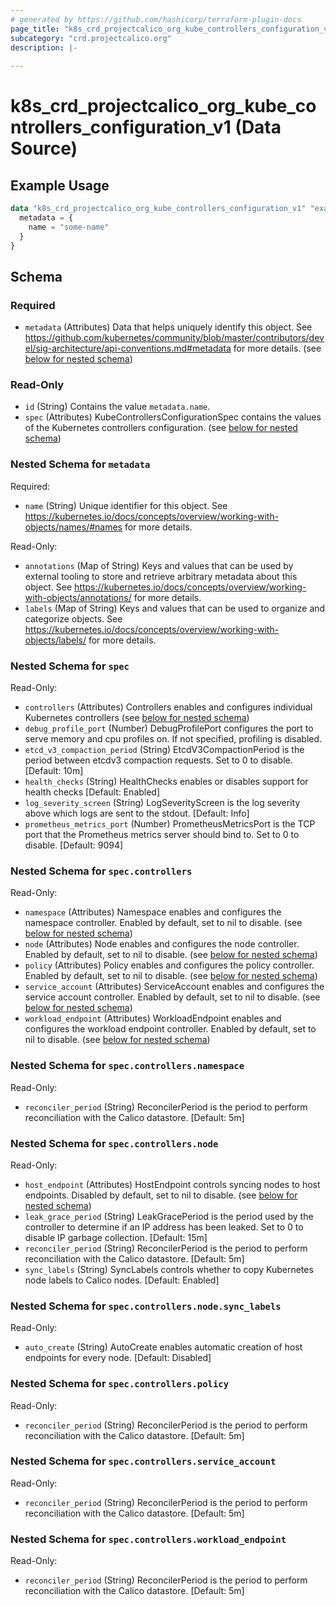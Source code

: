 ```yaml
---
# generated by https://github.com/hashicorp/terraform-plugin-docs
page_title: "k8s_crd_projectcalico_org_kube_controllers_configuration_v1 Data Source - terraform-provider-k8s"
subcategory: "crd.projectcalico.org"
description: |-
  
---
```


# k8s_crd_projectcalico_org_kube_controllers_configuration_v1 (Data Source)



## Example Usage

```terraform
data "k8s_crd_projectcalico_org_kube_controllers_configuration_v1" "example" {
  metadata = {
    name = "some-name"
  }
}
```

<!-- schema generated by tfplugindocs -->
## Schema

### Required

- `metadata` (Attributes) Data that helps uniquely identify this object. See https://github.com/kubernetes/community/blob/master/contributors/devel/sig-architecture/api-conventions.md#metadata for more details. (see [below for nested schema](#nestedatt--metadata))

### Read-Only

- `id` (String) Contains the value `metadata.name`.
- `spec` (Attributes) KubeControllersConfigurationSpec contains the values of the Kubernetes controllers configuration. (see [below for nested schema](#nestedatt--spec))

<a id="nestedatt--metadata"></a>
### Nested Schema for `metadata`

Required:

- `name` (String) Unique identifier for this object. See https://kubernetes.io/docs/concepts/overview/working-with-objects/names/#names for more details.

Read-Only:

- `annotations` (Map of String) Keys and values that can be used by external tooling to store and retrieve arbitrary metadata about this object. See https://kubernetes.io/docs/concepts/overview/working-with-objects/annotations/ for more details.
- `labels` (Map of String) Keys and values that can be used to organize and categorize objects. See https://kubernetes.io/docs/concepts/overview/working-with-objects/labels/ for more details.


<a id="nestedatt--spec"></a>
### Nested Schema for `spec`

Read-Only:

- `controllers` (Attributes) Controllers enables and configures individual Kubernetes controllers (see [below for nested schema](#nestedatt--spec--controllers))
- `debug_profile_port` (Number) DebugProfilePort configures the port to serve memory and cpu profiles on. If not specified, profiling is disabled.
- `etcd_v3_compaction_period` (String) EtcdV3CompactionPeriod is the period between etcdv3 compaction requests. Set to 0 to disable. [Default: 10m]
- `health_checks` (String) HealthChecks enables or disables support for health checks [Default: Enabled]
- `log_severity_screen` (String) LogSeverityScreen is the log severity above which logs are sent to the stdout. [Default: Info]
- `prometheus_metrics_port` (Number) PrometheusMetricsPort is the TCP port that the Prometheus metrics server should bind to. Set to 0 to disable. [Default: 9094]

<a id="nestedatt--spec--controllers"></a>
### Nested Schema for `spec.controllers`

Read-Only:

- `namespace` (Attributes) Namespace enables and configures the namespace controller. Enabled by default, set to nil to disable. (see [below for nested schema](#nestedatt--spec--controllers--namespace))
- `node` (Attributes) Node enables and configures the node controller. Enabled by default, set to nil to disable. (see [below for nested schema](#nestedatt--spec--controllers--node))
- `policy` (Attributes) Policy enables and configures the policy controller. Enabled by default, set to nil to disable. (see [below for nested schema](#nestedatt--spec--controllers--policy))
- `service_account` (Attributes) ServiceAccount enables and configures the service account controller. Enabled by default, set to nil to disable. (see [below for nested schema](#nestedatt--spec--controllers--service_account))
- `workload_endpoint` (Attributes) WorkloadEndpoint enables and configures the workload endpoint controller. Enabled by default, set to nil to disable. (see [below for nested schema](#nestedatt--spec--controllers--workload_endpoint))

<a id="nestedatt--spec--controllers--namespace"></a>
### Nested Schema for `spec.controllers.namespace`

Read-Only:

- `reconciler_period` (String) ReconcilerPeriod is the period to perform reconciliation with the Calico datastore. [Default: 5m]


<a id="nestedatt--spec--controllers--node"></a>
### Nested Schema for `spec.controllers.node`

Read-Only:

- `host_endpoint` (Attributes) HostEndpoint controls syncing nodes to host endpoints. Disabled by default, set to nil to disable. (see [below for nested schema](#nestedatt--spec--controllers--node--host_endpoint))
- `leak_grace_period` (String) LeakGracePeriod is the period used by the controller to determine if an IP address has been leaked. Set to 0 to disable IP garbage collection. [Default: 15m]
- `reconciler_period` (String) ReconcilerPeriod is the period to perform reconciliation with the Calico datastore. [Default: 5m]
- `sync_labels` (String) SyncLabels controls whether to copy Kubernetes node labels to Calico nodes. [Default: Enabled]

<a id="nestedatt--spec--controllers--node--host_endpoint"></a>
### Nested Schema for `spec.controllers.node.sync_labels`

Read-Only:

- `auto_create` (String) AutoCreate enables automatic creation of host endpoints for every node. [Default: Disabled]



<a id="nestedatt--spec--controllers--policy"></a>
### Nested Schema for `spec.controllers.policy`

Read-Only:

- `reconciler_period` (String) ReconcilerPeriod is the period to perform reconciliation with the Calico datastore. [Default: 5m]


<a id="nestedatt--spec--controllers--service_account"></a>
### Nested Schema for `spec.controllers.service_account`

Read-Only:

- `reconciler_period` (String) ReconcilerPeriod is the period to perform reconciliation with the Calico datastore. [Default: 5m]


<a id="nestedatt--spec--controllers--workload_endpoint"></a>
### Nested Schema for `spec.controllers.workload_endpoint`

Read-Only:

- `reconciler_period` (String) ReconcilerPeriod is the period to perform reconciliation with the Calico datastore. [Default: 5m]
